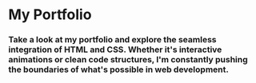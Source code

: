 <h1>My Portfolio</h1>
<h3>Take a look at my portfolio and explore the seamless integration of HTML and CSS. Whether it's interactive animations or clean code structures, I'm constantly pushing the boundaries of what's possible in web development.</h3>
